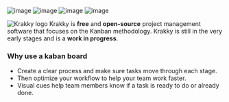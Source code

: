 ![image](https://img.shields.io/badge/MongoDB-4EA94B?style=for-the-badge&logo=mongodb&logoColor=white)
![image](https://img.shields.io/badge/Nest.js-000000?style=for-the-badge&logo=nestjs&logoColor=white)
![image](https://img.shields.io/badge/Angular-DD0031?style=for-the-badge&logo=angular&logoColor=white)
![image](https://img.shields.io/badge/Node.js-339933?style=for-the-badge&logo=nodedotjs&logoColor=white)

![Krakky logo](https://github.com/JeremyMees/Apollo/blob/master/cover.png?raw=true)
Krakky is **free** and **open-source** project management software that focuses on the Kanban methodology.
Krakky is still in the very early stages and is a **work in progress**.

### Why use a kaban board

- Create a clear process and make sure tasks move through each stage.
- Then optimize your workflow to help your team work faster.
- Visual cues help team members know if a task is ready to do or already done.
